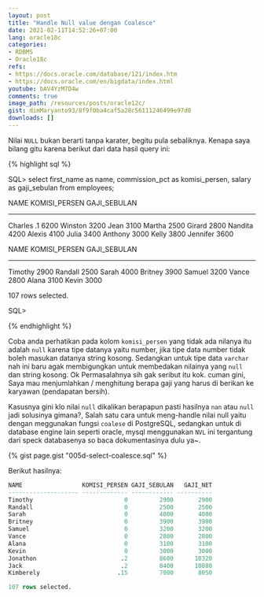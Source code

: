 ```yaml
---
layout: post
title: "Handle Null value dengan Coalesce"
date: 2021-02-11T14:52:26+07:00
lang: oracle18c
categories:
- RDBMS
- Oracle18c
refs: 
- https://docs.oracle.com/database/121/index.htm
- https://docs.oracle.com/en/bigdata/index.html
youtube: bAV4YzM7D4w
comments: true
image_path: /resources/posts/oracle12c/
gist: dimMaryanto93/8f9f0ba4caf5a28c56111246499e97d0
downloads: []
---
```


Nilai `NULL` bukan berarti tanpa karater, begitu pula sebaliknya. Kenapa saya bilang gitu karena berikut dari data hasil query ini:

{% highlight sql %}

SQL> select
    first_name      as name,
    commission_pct  as komisi_persen,
    salary          as gaji_sebulan
from employees;

NAME                 KOMISI_PERSEN GAJI_SEBULAN
-------------------- ------------- ------------
Charles                         .1         6200
Winston                                    3200
Jean                                       3100
Martha                                     2500
Girard                                     2800
Nandita                                    4200
Alexis                                     4100
Julia                                      3400
Anthony                                    3000
Kelly                                      3800
Jennifer                                   3600

NAME                 KOMISI_PERSEN GAJI_SEBULAN
-------------------- ------------- ------------
Timothy                                    2900
Randall                                    2500
Sarah                                      4000
Britney                                    3900
Samuel                                     3200
Vance                                      2800
Alana                                      3100
Kevin                                      3000

107 rows selected.

SQL>

{% endhighlight %}

Coba anda perhatikan pada kolom `komisi_persen` yang tidak ada nilanya itu adalah `null` karena tipe datanya yaitu number, jika tipe data number tidak boleh masukan datanya string kosong. Sedangkan untuk tipe data `varchar` nah ini baru agak membigungkan untuk membedakan nilainya yang `null` dan string kosong. Ok Permasalahnya sih gak seribut itu kok. cuman gini, Saya mau menjumlahkan / menghitung berapa gaji yang harus di berikan ke karyawan (pendapatan bersih).

Kasusnya gini klo nilai `null` dikalikan berapapun pasti hasilnya `nan` atau `null` jadi solusinya gimana?, Salah satu cara untuk meng-handle nilai null yaitu dengan meggunakan fungsi `coalese` di PostgreSQL, sedangkan untuk di database engine lain seperti oracle, mysql menggunakan `NVL` ini tergantung dari speck databasenya so baca dokumentasinya dulu ya~.

{% gist page.gist "005d-select-coalesce.sql" %}

Berikut hasilnya:

```sql
NAME                 KOMISI_PERSEN GAJI_SEBULAN   GAJI_NET
-------------------- ------------- ------------ ----------
Timothy                          0         2900       2900
Randall                          0         2500       2500
Sarah                            0         4000       4000
Britney                          0         3900       3900
Samuel                           0         3200       3200
Vance                            0         2800       2800
Alana                            0         3100       3100
Kevin                            0         3000       3000
Jonathon                        .2         8600      10320
Jack                            .2         8400      10080
Kimberely                      .15         7000       8050

107 rows selected.
```